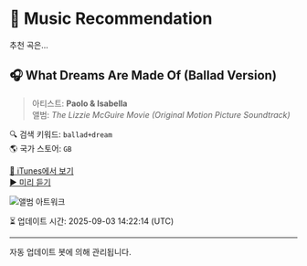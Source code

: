
# 🎵 Music Recommendation

추천 곡은...

## 🎧 What Dreams Are Made Of (Ballad Version)  
> 아티스트: **Paolo & Isabella**  
> 앨범: _The Lizzie McGuire Movie (Original Motion Picture Soundtrack)_  

🔍 검색 키워드: `ballad+dream`  
🌎 국가 스토어: `GB`

[🔗 iTunes에서 보기](https://music.apple.com/gb/album/what-dreams-are-made-of-ballad-version/1569241234?i=1569241449&uo=4)  
[▶️ 미리 듣기](https://audio-ssl.itunes.apple.com/itunes-assets/AudioPreview221/v4/ec/c8/c5/ecc8c555-92e9-de4e-239d-4cbee12bb5cc/mzaf_9915700893611582870.plus.aac.p.m4a)

![앨범 아트워크](https://is1-ssl.mzstatic.com/image/thumb/Music125/v4/c9/67/a1/c967a1c6-27c4-4c9f-a516-fbed2ce84a93/21UMGIM45003.rgb.jpg/100x100bb.jpg)

⏳ 업데이트 시간: 2025-09-03 14:22:14 (UTC)

---
자동 업데이트 봇에 의해 관리됩니다.
